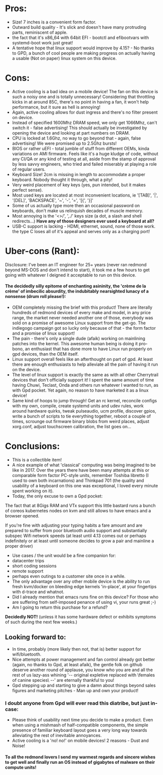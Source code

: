 # Pros:
* Size! 7 inches is a convenient form factor.
* Outward build quality - It's slick and doesn't have many protruding parts, reminiscent of apple.
* the fact that it's x86_64 with 64bit EFI - bootctl and efibootvars with systemd-boot work just great!
* A tentative hope that linux support would improve by 4.15? - No thanks to GPD, a bunch of cool people are making progress on actually having a usable (Not on paper) linux system on this device.

# Cons:
* Active cooling is a bad idea on a mobile device!
The fan on this device is such a noisy one and is totally unnecessary! Considering that throttling kicks in at around 85C, there's no point in having a fan, it won't help performance, but it sure as hell is annoying!
* Again, active cooling allows for dust ingress and there's no filter present on device.
* Instead of specified 1600Mhz DRAM speed, we only get 1066Mhz, can't switch it - false advertising!
This should actually be investigated by opening the device and looking at part numbers on DRAM.
* CPU is locked at 1.6Ghz, no way to go beyond that - again, false advertising! We were promised up to 2.5Ghz bursts!
* BIOS or rather uEFI - total jumble of stuff from different OEMs, kinda variations on AMI firmware.
Feels like it's a huge kludge of code, without any CI/QA or any kind of testing at all, aside from the stamp of approval by less savvy engineers, who tried and failed miserably at playing a role of regular users.
* Keyboard Size!
2cm is missing in length to accommodate a proper keyboard. Nobody thought it through, what a pity!
* Very weird placement of key keys (yes, pun intended, but it makes perfect sense).
* Most used keys are located at most inconvenient locations, ie '[TAB]', '|', '[DEL]', 'BACKSPACE', '~', '-', '=', '[{', '}]'
* Some of us actually type more then an occasional password on keyboards, don't make us relinquish decades of muscle memory.
* Most annoying is the '<>/', ',./' keys size (a dot, a slash and shell redirects...) __Have any of those designers ever used a keyboard at all?__
* USB-C support is lacking - HDMI, ethernet, sound, none of those work. the type C loses all of it's appeal and serves only as a charging port!

# Uber-cons (Rant):
Disclosure: I've been an IT engineer for 25+ years (never ran redmond beyond MS-DOS and don't intend to start), it took me a few hours to get going with whatever I deigned it acceptable to run on this device.

#### The decidedly silly epitome of enchanting asininity, the 'crème de la crème' of imbecilic absurdity, the indubitably nearsighted lunacy of a nonsense (drum roll please!):
* OEM completely missing the brief with this product!
There are literally hundreds of redmond devices of every make and model, in any price range, the market never needed another one of those, everybody was sold on a promise of awesome Linux support from the get-go. The indiegogo campaign got so lucky only because of that - the form factor and a promise of linux support!
* The pain - there's only a single dude (afaik) working on mainlining patches into the kernel.
This awesome human being is doing it pro-bono, an enthusiast that has done more to have Linux run properly on gpd devices, than the OEM itself.
* Linux support overall feels like an afterthought on part of gpd.
At least there are enough enthusiasts to help alleviate all the pain of having it run on the device.
* The level of linux support is exactly the same as with all other Cherrytrail devices that don't officially support it!
I spent the same amount of time having Chuwi, Teclast, Onda and others run whatever I wanted to run, as with Gpd pocket.
Yet again, no reason to have marketed it as a linux device!
* Same kind of hoops to jump through!
Get an rc kernel, reconcile configs with my own, compile, create systemd units and udev rules, work around hardware quirks, tweak pulseaudio, ucm profile, discover gpios, write a bunch of scripts to tie everything together, reboot a couple of times, scrounge out firmware binary blobs from weird places, adjust xorg.conf, adjust touchscreen calibration, the list goes on...

# Conclusions:
* This is a collectible item!
* A nice example of what 'classical' computing was being imagined to be like in 2017.
Over the years there have been many attempts at this or comparable form factor PC-style units, remember Toshiba libretto (I used to own both incarnations) and Thinkpad 701 (the quality and usability of a keyboard on this one was exceptional, I loved every minute spent working on it).
* Today, the only excuse to own a Gpd pocket:

The fact that at 8Gigs RAM and VTx support this little bastard runs a bunch of coreos kubernetes nodes on kvm and still allows to have emacs and a browser opened.

If you're fine with adjusting your typing habits a fare amount and are prepared to suffer from poor bluetooth audio support and substantially subspec Wifi network speeds (at least until 4.13 comes out or perhaps indefinitely or at least until someone decides to grow a pair and mainline a proper driver)

* Use cases / the unit would be a fine companion for:
* datacenter trips
* short coding sessions
* remote support
* perhaps even outings to a customer site once in a while.
* The only advantage over any other mobile device is the ability to run fresh kvm/docker on bleeding edge kernels 'in-place', at your fingertips with d-trace and whatnot.
* Did I already mention that emacs runs fine on this device? For those who are suffering from self-imposed penance of using vi, your  runs great ;-)
* Am I going to return this purchase for a refund?

__Decidedly NOT!__ (unless it has some hardware defect or exhibits symptoms of such during the next few weeks.)

## Looking forward to:
* In time, probably (more likely then not, that is) better support for wifi/bluetooth.
* Nice attempts at power management and fan control already got better (again, no thanks to Gpd, at least afaik), the gentle folk on github deserve another round of applause, you know who you are and all the rest of us lazy-ass whining '-- original expletive replaced with \females of canine species\ --' are eternally thankful to you!
* Gpd stepping up and starting to give a damn about things beyond sales figures and marketing pitches - Man up and own your product!

### I doubt anyone from Gpd will ever read this diatribe, but just in-case:
* Please think of usability next time you decide to make a product. Even when using a mishmash of half-compatible components, the simple presence of familiar keyboard layout goes a very long way towards alleviating the rest of inevitable annoyances.
* Active cooling is a 'no! no!' on mobile devices! 2 reasons - Dust and Noise!

#### To all the redmond lovers I send my warmest regards and sincere wishes to get well and finally run an OS instead of gigabytes of malware on their compute units!
